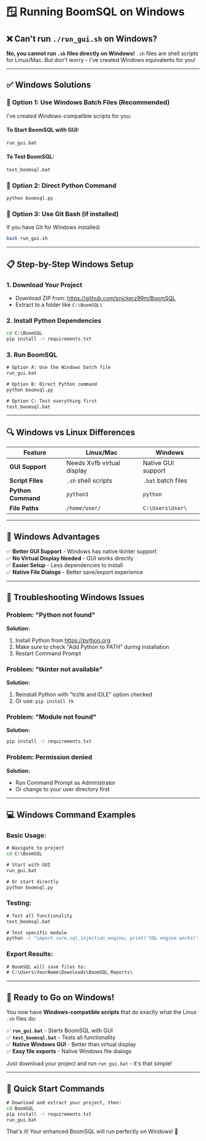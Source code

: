 # 🪟 Running BoomSQL on Windows

## ❌ Can't run `./run_gui.sh` on Windows?

**No, you cannot run `.sh` files directly on Windows!** `.sh` files are shell scripts for Linux/Mac. But don't worry - I've created Windows equivalents for you!

---

## ✅ **Windows Solutions**

### 🚀 **Option 1: Use Windows Batch Files (Recommended)**

I've created Windows-compatible scripts for you:

#### **To Start BoomSQL with GUI:**
```cmd
run_gui.bat
```

#### **To Test BoomSQL:**
```cmd
test_boomsql.bat
```

### 🎯 **Option 2: Direct Python Command**
```cmd
python boomsql.py
```

### 🔧 **Option 3: Use Git Bash (if installed)**
If you have Git for Windows installed:
```bash
bash run_gui.sh
```

---

## 📋 **Step-by-Step Windows Setup**

### 1. **Download Your Project**
- Download ZIP from: https://github.com/snickerz99m/BoomSQL
- Extract to a folder like `C:\BoomSQL\`

### 2. **Install Python Dependencies**
```cmd
cd C:\BoomSQL
pip install -r requirements.txt
```

### 3. **Run BoomSQL**
```cmd
# Option A: Use the Windows batch file
run_gui.bat

# Option B: Direct Python command
python boomsql.py

# Option C: Test everything first
test_boomsql.bat
```

---

## 🔍 **Windows vs Linux Differences**

| Feature | Linux/Mac | Windows |
|---------|-----------|---------|
| **GUI Support** | Needs Xvfb virtual display | Native GUI support |
| **Script Files** | `.sh` shell scripts | `.bat` batch files |
| **Python Command** | `python3` | `python` |
| **File Paths** | `/home/user/` | `C:\Users\User\` |

---

## 🎯 **Windows Advantages**

✅ **Better GUI Support** - Windows has native tkinter support  
✅ **No Virtual Display Needed** - GUI works directly  
✅ **Easier Setup** - Less dependencies to install  
✅ **Native File Dialogs** - Better save/export experience  

---

## 🚨 **Troubleshooting Windows Issues**

### **Problem: "Python not found"**
**Solution:**
1. Install Python from https://python.org
2. Make sure to check "Add Python to PATH" during installation
3. Restart Command Prompt

### **Problem: "tkinter not available"**
**Solution:**
1. Reinstall Python with "tcl/tk and IDLE" option checked
2. Or use: `pip install tk`

### **Problem: "Module not found"**
**Solution:**
```cmd
pip install -r requirements.txt
```

### **Problem: Permission denied**
**Solution:**
- Run Command Prompt as Administrator
- Or change to your user directory first

---

## 💻 **Windows Command Examples**

### **Basic Usage:**
```cmd
# Navigate to project
cd C:\BoomSQL

# Start with GUI
run_gui.bat

# Or start directly
python boomsql.py
```

### **Testing:**
```cmd
# Test all functionality
test_boomsql.bat

# Test specific module
python -c "import core.sql_injection_engine; print('SQL engine works!')"
```

### **Export Results:**
```cmd
# BoomSQL will save files to:
# C:\Users\YourName\Downloads\BoomSQL_Reports\
```

---

## 🎉 **Ready to Go on Windows!**

You now have **Windows-compatible scripts** that do exactly what the Linux `.sh` files do:

✅ **`run_gui.bat`** - Starts BoomSQL with GUI  
✅ **`test_boomsql.bat`** - Tests all functionality  
✅ **Native Windows GUI** - Better than virtual display  
✅ **Easy file exports** - Native Windows file dialogs  

Just download your project and run `run_gui.bat` - it's that simple!

---

## 🔄 **Quick Start Commands**

```cmd
# Download and extract your project, then:
cd BoomSQL
pip install -r requirements.txt
run_gui.bat
```

That's it! Your enhanced BoomSQL will run perfectly on Windows! 🚀
